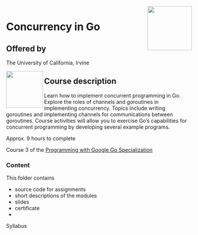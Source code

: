 <img src="../../../../img/Concurrency_in_Go_logo.avif" width="120" height="120" align="right">

# Concurrency in Go

## Offered by
The University of California, Irvine

<img src="https://upload.wikimedia.org/wikipedia/commons/8/8f/University_of_California%2C_Irvine_logo.svg" width="100" height="100" align="left">



## Course description

Learn how to implement concurrent programming in Go. Explore the roles of channels and goroutines in implementing concurrency. Topics include writing goroutines and implementing channels for communications between goroutines. Course activities will allow you to exercise Go’s capabilities for concurrent programming by developing several example programs.

Approx. 9 hours to complete

Course 3 of the [Programming with Google Go Specialization](../) 

### Content
This folder contains 
- source code for assignments
- short descriptions of the modules 
- slides 
- certificate 
- 

Syllabus
